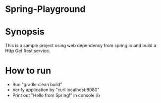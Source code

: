 # Spring-Playground

# Synopsis
This is a sample project using web dependency from spring.io and build a Http Get Rest service.

# How to run
* Run "gradle clean build"
* Verify application by "curl localhost:8080"
* Print out "Hello from Spring!" in console   :thumbsup:

